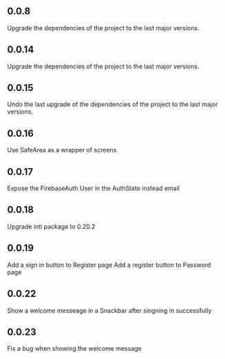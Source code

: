 ## 0.0.8

Upgrade the dependencies of the project to the last major versions.

## 0.0.14

Upgrade the dependencies of the project to the last major versions.

## 0.0.15

Undo the last upgrade of the dependencies of the project to the last major versions.

## 0.0.16

Use SafeArea as a wrapper of screens

## 0.0.17

Expose the FirebaseAuth User in the AuthState instead email

## 0.0.18
Upgrade intl package to 0.20.2

## 0.0.19
Add a sign in button to Register page
Add a register button to Password page

## 0.0.22
Show a welcome messeage in a Snackbar after singning in successfully

## 0.0.23
Fix a bug when showing the welcome message